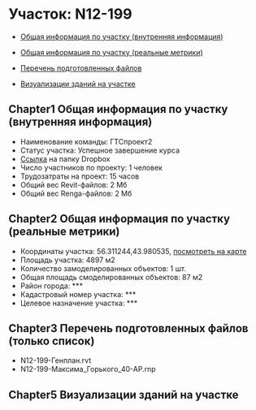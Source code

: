 # Участок: N12-199

* [Общая информация по участку (внутренняя информация)](#Chapter1)

* [Общая информация по участку (реальные метрики)](#Chapter2)

* [Перечень подготовленных файлов](#Chapter3)

* [Визуализации зданий на участке](#Chapter5)

## <a id="test">Chapter1</a> Общая информация по участку (внутренняя информация)
+ Наименование команды: ГТСпроект2
+ Статус участка: Успешное завершение курса
+ [Ссылка](https://www.dropbox.com/sh/wvvgv1nw1iqred9/AADiEAhlLiWxtTbFWXxslaQ9a/N12_199?dl=0) на папку Dropbox
+ Число участников по проекту: 1 человек
+ Трудозатраты на проект: 15 часов
+ Общий вес Revit-файлов: 2 Мб
+ Общий вес Renga-файлов: 2 Мб
## <a id="test">Chapter2</a> Общая информация по участку (реальные метрики)
+ Координаты участка: 56.311244,43.980535, [посмотреть на карте](https://yandex.ru/maps/47/nizhny-novgorod/?ll=56.311244%2C43.980535&z=19)
+ Площадь участка: 4897 м2
+ Количество замоделированных объектов: 1 шт.
+ Общая площадь смоделированных объектов: 87 м2
+ Район города: *** 
+ Кадастровый номер участка: *** 
+ Целевое назначение участка: *** 
## <a id="test">Chapter3</a> Перечень подготовленных файлов (только список)
+ N12-199-Генплан.rvt
+ N12-199-Максима_Горького_40-АР.rnp
## <a id="test">Chapter5</a> Визуализации зданий на участке

